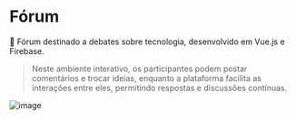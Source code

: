# Fórum
💬 Fórum destinado a debates sobre tecnologia, desenvolvido em Vue.js e Firebase.

> Neste ambiente interativo, os participantes podem postar comentários e trocar ideias, enquanto a plataforma facilita as interações entre eles, permitindo respostas e discussões contínuas.

![image](https://github.com/erikalmn/forum/assets/105331377/8b9859a8-fbe7-4c46-bcf9-d005fb4b87cf)
